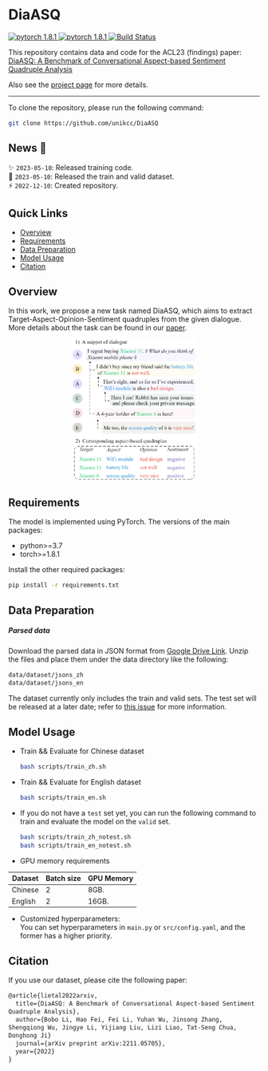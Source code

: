 <!-- <p align="center"> -->
<!-- </p> -->
# DiaASQ
<a href="https://github.com/unikcc/DiaASQ">
  <img src="https://img.shields.io/badge/DiaASQ-0.1-blue" alt="pytorch 1.8.1">
</a>
<a href="https://github.com/unikcc/DiaASQ" rel="nofollow">
  <img src="https://img.shields.io/badge/pytorch-1.8.1-green" alt="pytorch 1.8.1">
</a>
<a href="https://huggingface.co/docs/transformers/index" rel="nofollow">
  <img src="https://img.shields.io/badge/transformers-4.24.0-orange" alt="Build Status">
</a>

This repository contains data and code for the ACL23 (findings) paper: [DiaASQ: A Benchmark of Conversational Aspect-based Sentiment Quadruple Analysis](https://arxiv.org/abs/2211.05705)

Also see the [project page](https://conasq.pages.dev/) for more details.

------

To clone the repository, please run the following command:

```bash
git clone https://github.com/unikcc/DiaASQ
```

## News 🎉
:sparkles: `2023-05-10`: Released training code.  
:loudspeaker: `2023-05-10`: Released the train and valid dataset.  
:zap: `2022-12-10`: Created repository.  


## Quick Links
- [Overview](#overview)
- [Requirements](#requirements)
- [Data Preparation](#data-preparation)
- [Model Usage](#model-usage)
- [Citation](#citation)


## Overview
In this work, we propose a new task named DiaASQ, which aims to extract Target-Aspect-Opinion-Sentiment quadruples from the given dialogue.
More details about the task can be found in our [paper](https://arxiv.org/abs/2211.05705).

<center>
<img src="./data/fig_sample.png" width="50%" />
</center>


## Requirements

The model is implemented using PyTorch. The versions of the main packages:

+ python>=3.7
+ torch>=1.8.1

Install the other required packages:
``` bash
pip install -r requirements.txt
```

## Data Preparation

<!-- You can either choose to use the parsed data or build the data manually. -->

##### Parsed data 
Download the parsed data in JSON format from [Google Drive Link](https://drive.google.com/file/d/1MsY8LqbnQ40te-i_OmL5wOT6vQr6PuQi/view?usp=share_link).
Unzip the files and place them under the data directory like the following:

```bash
data/dataset/jsons_zh
data/dataset/jsons_en
```

The dataset currently only includes the train and valid sets. The test set will be released at a later date; refer to [this issue](https://github.com/unikcc/DiaASQ/issues/5#issuecomment-1495612887) for more information.

<!-- 
##### Build data manually
You can also manually run the scripts to transform the ann and txt format to json format.
1. Download the source data (ann and txt) from [Google Drive Link]
2. Then, unzip the files and place them under the data directory like the following:
```
./data/dataset/annotation_zh
./data/dataset/annotation_en

```  
3. Run the following commands, then you will obtain the parsed file in JSON format.
```bash
python src/prepare_data.py
python src/prepare_data.py --lang en
``` -->

## Model Usage 

+ Train && Evaluate for Chinese dataset
  ```bash 
  bash scripts/train_zh.sh
  ```

+ Train && Evaluate for English dataset
  ```bash 
  bash scripts/train_en.sh
  ```

+ If you do not have a `test` set yet, you can run the following command to train and evaluate the model on the `valid` set.
  ```bash 
  bash scripts/train_zh_notest.sh
  bash scripts/train_en_notest.sh
  ```

+ GPU memory requirements 

| Dataset | Batch size | GPU Memory |
| --- | --- | --- |
| Chinese | 2 |  8GB. |
| English | 2 | 16GB. |

+ Customized hyperparameters:  
You can set hyperparameters in `main.py` or `src/config.yaml`, and the former has a higher priority.


## Citation
If you use our dataset, please cite the following paper:
```
@article{lietal2022arxiv,
  title={DiaASQ: A Benchmark of Conversational Aspect-based Sentiment Quadruple Analysis},
  author={Bobo Li, Hao Fei, Fei Li, Yuhan Wu, Jinsong Zhang, Shengqiong Wu, Jingye Li, Yijiang Liu, Lizi Liao, Tat-Seng Chua, Donghong Ji}
  journal={arXiv preprint arXiv:2211.05705},
  year={2022}
}
```
